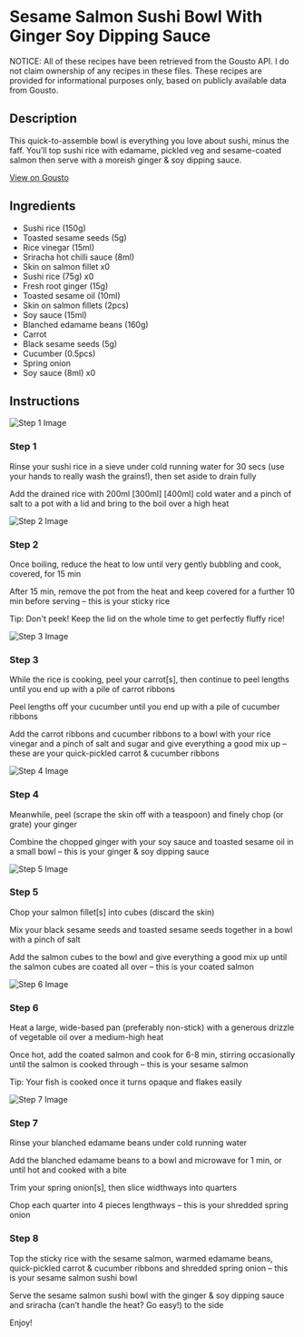 # Sesame Salmon Sushi Bowl With Ginger Soy Dipping Sauce

NOTICE: All of these recipes have been retrieved from the Gousto API. I do not claim ownership of any recipes in these files. These recipes are provided for informational purposes only, based on publicly available data from Gousto.

## Description

This quick-to-assemble bowl is everything you love about sushi, minus the faff. You’ll top sushi rice with edamame, pickled veg and sesame-coated salmon then serve with a moreish ginger & soy dipping sauce.

[View on Gousto](https://www.gousto.co.uk/recipes/cookbook/sesame-salmon-sushi-bowl-with-ginger-soy-dipping-sauce)

## Ingredients

- Sushi rice (150g)
- Toasted sesame seeds (5g)
- Rice vinegar (15ml)
- Sriracha hot chilli sauce (8ml)
- Skin on salmon fillet x0
- Sushi rice (75g) x0
- Fresh root ginger (15g)
- Toasted sesame oil (10ml)
- Skin on salmon fillets (2pcs)
- Soy sauce (15ml)
- Blanched edamame beans (160g)
- Carrot
- Black sesame seeds (5g)
- Cucumber (0.5pcs)
- Spring onion
- Soy sauce (8ml) x0

## Instructions

![Step 1 Image](https://production-media.gousto.co.uk/cms/recipe-step-image/2246-Step-1-x200.jpg)

### Step 1

Rinse your sushi rice in a sieve under cold running water for 30 secs (use your hands to really wash the grains!), then set aside to drain fully

Add the drained rice with 200ml <span class="text-purple">[300ml]</span> <span class="text-danger">[400ml]</span> cold water and a pinch of salt to a pot with a lid and bring to the boil over a high heat

![Step 2 Image](https://production-media.gousto.co.uk/cms/recipe-step-image/2246-Step-2-x200.jpg)

### Step 2

Once boiling, reduce the heat to low until very gently bubbling and cook, covered, for 15 min

After 15 min, remove the pot from the heat and keep covered for a further 10 min before serving – this is your sticky rice

Tip: Don't peek! Keep the lid on the whole time to get perfectly fluffy rice!

![Step 3 Image](https://production-media.gousto.co.uk/cms/recipe-step-image/2246-Step-3-x200.jpg)

### Step 3

While the rice is cooking, peel your carrot[s], then continue to peel lengths until you end up with a pile of carrot ribbons

Peel lengths off your cucumber until you end up with a pile of cucumber ribbons

Add the carrot ribbons and cucumber ribbons to a bowl with your rice vinegar and a pinch of salt and sugar and give everything a good mix up – these are your quick-pickled carrot & cucumber ribbons

![Step 4 Image](https://production-media.gousto.co.uk/cms/recipe-step-image/2246-Step-4-x200.jpg)

### Step 4

Meanwhile, peel (scrape the skin off with a teaspoon) and finely chop (or grate) your ginger

Combine the chopped ginger with your soy sauce and toasted sesame oil in a small bowl – this is your ginger & soy dipping sauce

![Step 5 Image](https://production-media.gousto.co.uk/cms/recipe-step-image/2246-Step-5-x200.jpg)

### Step 5

Chop your salmon fillet[s] into cubes (discard the skin)

Mix your black sesame seeds and toasted sesame seeds together in a bowl with a pinch of salt

Add the salmon cubes to the bowl and give everything a good mix up until the salmon cubes are coated all over – this is your coated salmon

![Step 6 Image](https://production-media.gousto.co.uk/cms/recipe-step-image/2246-Step-6-x200.jpg)

### Step 6

Heat a large, wide-based pan (preferably non-stick) with a generous drizzle of vegetable oil over a medium-high heat

Once hot, add the coated salmon and cook for 6-8 min, stirring occasionally until the salmon is cooked through – this is your sesame salmon

Tip: Your fish is cooked once it turns opaque and flakes easily

![Step 7 Image](https://production-media.gousto.co.uk/cms/recipe-step-image/2246-Step-7-x200.jpg)

### Step 7

Rinse your blanched edamame beans under cold running water

Add the blanched edamame beans to a bowl and microwave for 1 min, or until hot and cooked with a bite

Trim your spring onion[s], then slice widthways into quarters

Chop each quarter into 4 pieces lengthways – this is your shredded spring onion

### Step 8

Top the sticky rice with the sesame salmon, warmed edamame beans, quick-pickled carrot & cucumber ribbons and shredded spring onion – this is your sesame salmon sushi bowl

Serve the sesame salmon sushi bowl with the ginger & soy dipping sauce and sriracha (can’t handle the heat? Go easy!) to the side

Enjoy!

